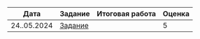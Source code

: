 | Дата | Задание | Итоговая работа | Оценка |
| --- | --- | --- | --- |
| 24..05.2024 | [Задание](./Задание/Задание) |  | 5 |
